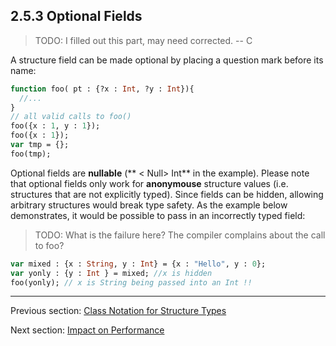 ## 2.5.3 Optional Fields

>TODO: I filled out this part, may need corrected.  -- C



A structure field can be made optional by placing a question mark before its name:
```haxe
function foo( pt : {?x : Int, ?y : Int}){
  //...
}
// all valid calls to foo()
foo({x : 1, y : 1});
foo({x : 1});
var tmp = {};
foo(tmp);
```

Optional fields are **nullable** (** < Null> Int** in the example).  Please note that optional fields only work for **anonymouse** structure values (i.e. structures that are not explicitly typed).
Since fields can be hidden, allowing arbitrary structures would break type safety.  As the example below demonstrates, it would be possible to pass in an incorrectly typed field:

>TODO: What is the failure here?  The compiler complains about the call to foo?


```haxe
var mixed : {x : String, y : Int} = {x : "Hello", y : 0};
var yonly : {y : Int } = mixed; //x is hidden
foo(yonly); // x is String being passed into an Int !!
```

---

Previous section: [Class Notation for Structure Types](2.5.2-Class_Notation_for_Structure_Types.md)

Next section: [Impact on Performance](2.5.4-Impact_on_Performance.md)